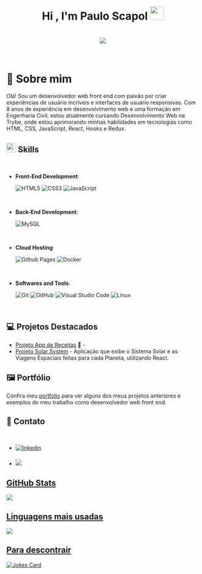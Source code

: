 <h1 align="center"><b>Hi , I'm Paulo Scapol </b><img src="https://media.giphy.com/media/hvRJCLFzcasrR4ia7z/giphy.gif" width="35"></h1>

<h1 align="center">
  <a href="https://github.com/DenverCoder1/readme-typing-svg"><img src="https://readme-typing-svg.herokuapp.com?font=Time+New+Roman&color=cyan&size=25&center=true&vCenter=true&width=600&height=100&lines=Hello+there;++;Soon-to-Be+Full-Stack+Developer,;Civil+Engineer,;Active+Learner/Researcher,;Love+to+learn+new+stuffs...<3"></a>
</h1>


<br>

# :adult: Sobre mim

Olá! Sou um desenvolvedor web front end com paixão por criar experiências de usuário incríveis e interfaces de usuário responsivas. Com 8 anos de experiência em desenvolvimento web e uma formação em Engenharia Civil, estou atualmente cursando Desenvolvimento Web na Trybe, onde estou aprimorando minhas habilidades em tecnologias como HTML, CSS, JavaScript, React, Hooks e Redux.

## <img src="https://media2.giphy.com/media/QssGEmpkyEOhBCb7e1/giphy.gif?cid=ecf05e47a0n3gi1bfqntqmob8g9aid1oyj2wr3ds3mg700bl&rid=giphy.gif" width ="25"><b> Skills</b>
<br>

<p align="center">
  
  - **Front-End Development**:
  
    ![HTML5](https://img.shields.io/badge/HTML5%20-%23E34F26.svg?style=for-the-badge&logo=html5&logoColor=white)
    ![CSS3](https://img.shields.io/badge/CSS%20-%231572B6.svg?style=for-the-badge&logo=css3&logoColor=white)
    ![JavaScript](https://img.shields.io/badge/JavaScript%20-%23F7DF1E.svg?style=for-the-badge&logo=javascript&logoColor=black)
  
  <br>
	
  - **Back-End Development**:

    ![MySQL](https://img.shields.io/badge/MySQL-005C84?style=for-the-badge&logo=mysql&logoColor=white)

  <br>

  - **Cloud Hosting**:
  
    ![Github Pages](https://img.shields.io/badge/GitHub%20Pages-%23327FC7.svg?style=for-the-badge&logo=github&logoColor=white)
    ![Docker](https://img.shields.io/badge/docker-%230db7ed.svg?style=for-the-badge&logo=docker&logoColor=white)
  
  <br>

  - **Softwares and Tools**:
  
    ![Git](https://img.shields.io/badge/git-%23F05033.svg?style=for-the-badge&logo=git&logoColor=white)
    ![GitHub](https://img.shields.io/badge/github-%23121011.svg?style=for-the-badge&logo=github&logoColor=white)
    ![Visual Studio Code](https://img.shields.io/badge/Visual%20Studio%20Code-0078d7.svg?style=for-the-badge&logo=visual-studio-code&logoColor=white)
    ![Linux](https://img.shields.io/badge/Linux-FCC624?style=for-the-badge&logo=linux&logoColor=black) 
  
  <br>
  
</p>

## :computer: Projetos Destacados

- [Projeto App de Receitas](https://github.com/PauloScapol/Recipes_App) :bento: - 
- [Projeto Solar System](https://github.com/PauloScapol/solar-system) - Aplicação que exibe o Sistema Solar e as Viagens Espaciais feitas para cada Planeta, utilizando React.

## :framed_picture: Portfólio

Confira meu [portfolio](https://seu-portfolio.com) para ver alguns dos meus projetos anteriores e exemplos do meu trabalho como desenvolvedor web front end.

## :metal: Contato

<br>
<div align='left'>

<ul>

<li>
<a href="https://linkedin.com/in/pauloscapolbarbosa" target="_blank">
<img src="https://img.shields.io/badge/linkedin:  pauloscapolbarbosa-%2300acee.svg?color=405DE6&style=for-the-badge&logo=linkedin&logoColor=white" alt=linkedin style="margin-bottom: 5px;"/>
</a>
</li>

<br>

<li>
<a href="mailto:paulo.scapol2@hotmail.com" target="_blank">
<img src=https://img.shields.io/badge/Email:paulo.scapol2@hotmail.com-0078D4?style=for-the-badge&logo=microsoft-outlook&logoColor=white
</a>
</li>
	
</ul>
</div>

## GitHub Stats

<img src="https://github-readme-stats.vercel.app/api?username=PauloScapol&show_icons=true"/>

## Linguagens mais usadas

<img src="https://github-readme-stats.vercel.app/api/top-langs?username=PauloScapol&layout=compact"/>

## Para descontrair

![Jokes Card](https://readme-jokes.vercel.app/api)
